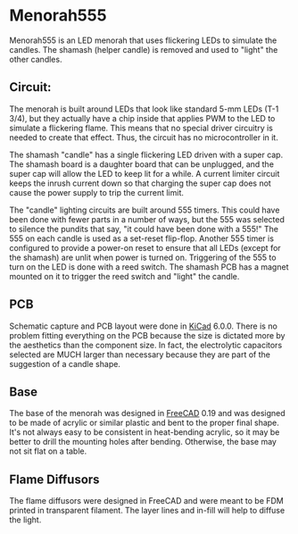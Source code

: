 # Menorah555

Menorah555 is an LED menorah that uses flickering LEDs to simulate the candles.
The shamash (helper candle) is removed and used to "light" the other candles.

## Circuit:
The menorah is built around LEDs that look like standard 5-mm LEDs (T-1 3/4), but
they actually have a chip inside that applies PWM to the LED to simulate a 
flickering flame. This means that no special driver circuitry is needed to create
that effect. Thus, the circuit has no microcontroller in it.

The shamash "candle" has a single flickering LED driven with a super cap. The shamash
board is a daughter board that can be unplugged, and the super cap will allow the
LED to keep lit for a while. A current limiter circuit keeps the inrush current down
so that charging the super cap does not cause the power supply to trip the current limit.

The "candle" lighting circuits are built around 555 timers. This could have been done
with fewer parts in a number of ways, but the 555 was selected to silence the
pundits that say, "it could have been done with a 555!" The 555 on each candle is used as
a set-reset flip-flop. Another 555 timer is configured to provide a power-on reset to
ensure that all LEDs (except for the shamash) are unlit when power is turned on. Triggering
of the 555 to turn on the LED is done with a reed switch. The shamash PCB has a magnet
mounted on it to trigger the reed switch and "light" the candle.

## PCB
Schematic capture and PCB layout were done in [KiCad](https://www.kicad.org/) 6.0.0.
There is no problem fitting everything on the PCB because the size is dictated more
by the aesthetics than the component size. In fact, the electrolytic capacitors selected
are MUCH larger than necessary because they are part of the suggestion of a candle shape.

## Base
The base of the menorah was designed in [FreeCAD](https://www.freecadweb.org/) 0.19 and
was designed to be made of acrylic or similar plastic and bent to the proper final
shape. It's not always easy to be consistent in heat-bending acrylic, so it may be better
to drill the mounting holes after bending. Otherwise, the base may not sit flat on a table.

## Flame Diffusors
The flame diffusors were designed in FreeCAD and were meant to be FDM printed in transparent
filament. The layer lines and in-fill will help to diffuse the light.
